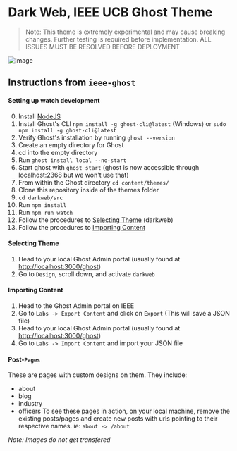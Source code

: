 # Dark Web, IEEE UCB Ghost Theme
> Note: This theme is extremely experimental and may cause breaking changes. Further testing is required before implementation.
> ALL ISSUES MUST BE RESOLVED BEFORE DEPLOYMENT

![image](https://user-images.githubusercontent.com/45542237/91100371-efcd4700-e619-11ea-8f50-ab002a5a3238.png)

## Instructions from `ieee-ghost`

#### Setting up watch development
0. Install [NodeJS](https://nodejs.org/en/download/)
1. Install Ghost's CLI `npm install -g ghost-cli@latest` (Windows) or `sudo npm install -g ghost-cli@latest`
2. Verify Ghost's installation by running `ghost --version`
3. Create an empty directory for Ghost
4. cd into the empty directory
5. Run `ghost install local --no-start`
6. Start ghost with `ghost start` (ghost is now accessible through localhost:2368 but we won't use that)
7. From within the Ghost directory `cd content/themes/`
8. Clone this repository inside of the themes folder
9. `cd darkweb/src`
10. Run `npm install`
11. Run `npm run watch`
12. Follow the procedures to [Selecting Theme](#selecting-theme) (darkweb)
13. Follow the procedures to [Importing Content](#importing-content)

#### Selecting Theme
1. Head to your local Ghost Admin portal (usually found at [http://localhost:3000/ghost](http://localhost:3000/ghost))
2. Go to `Design`, scroll down, and activate `darkweb`

#### Importing Content
1. Head to the Ghost Admin portal on IEEE
2. Go to `Labs -> Export Content` and click on `Export` (This will save a JSON file)
3. Head to your local Ghost Admin portal (usually found at [http://localhost:3000/ghost](http://localhost:3000/ghost))
4. Go to `Labs -> Import Content` and import your JSON file

#### Post-`Pages`
These are pages with custom designs on them. They include:
- about
- blog
- industry
- officers
To see these pages in action, on your local machine, remove the existing posts/pages and create new posts with urls pointing to their respective names.
ie: `about -> /about`

*Note: Images do not get transfered*
